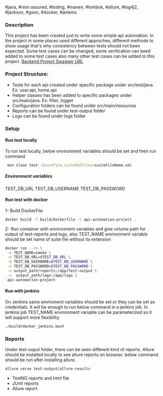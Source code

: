 #java, #rest-assured, #testng, #maven, #lombok, #allure, #log4j2, #jackson, #gson, #docker, #jenkins

### Description
This project has been created just to write some simple api automation. In the project in some places used different approches,   different methods to show usage that's why consistency between tests should not been expected. Some test cases can be changed, some verification can beed added to some test cases also many other test cases can be added to this project.
[Backend Project Swagger URL](https://micro19v2.herokuapp.com/swagger-ui/index.html?configUrl=/v3/api-docs/swagger-config#/)

### Project Structure:

 - Tests for each api created under specific package under
   src/test/java. Ex: user.api, home.api
 - Helper classes has been added to specific packages under
   src/main/java. Ex: filter, logger
 - Configuration folders can be found under src/main/resources
 - Reports can be found under test-output folder
 - Logs can be found under logs folder

### Setup
#### Run test locally
To run test locally, below environment variables should be set and then run command
```sh
 mvn clean test -Dsurefire.suiteXmlFiles=suiteFileName.xml
```
##### Environment variables
TEST_DB_URL
TEST_DB_USERNAME
TEST_DB_PASSWORD

#### Run test with docker
1- Build DockerFile
```sh
docker build -f build/Dockerfile -t api-automation-project .
```
2- Run container with environment variables and give volume path for output of test-reports and logs, also TEST_NAME environment variable should be set name of suite file without its extension

```sh
docker run --rm \
 -e TEST_NAME=smoke \
 -e TEST_DB_URL=$TEST_DB_URL \
 -e TEST_DB_USERNAME=$TEST_DB_USERNAME \
 -e TEST_DB_PASSWORD=$TEST_DB_PASSWORD \
 -v output_path/reports:/app/test-output \
 -v  output_path/logs:/app/logs \
 api-automation-project 
 ```	


#### Run with jenkins
On Jenkins same enviroment variables should be set or they can be set as credentials.
It will be enough to run below command in a jenkins job. In jenkins job TEST_NAME environment variable can be parameterized so it will support more flexibility

```sh
./build/docker_jenkins.bash 
```	


### Reports
Under test-ouput folder, there can be seen different kind of reports.
Allure should be installed locally to see allure reports on browser. below command should be run after installing allure.
```sh
allure serve test-output/allure-results 
```	

 - TestNG reports and html file
 - JUnit reports
 - Allure report
